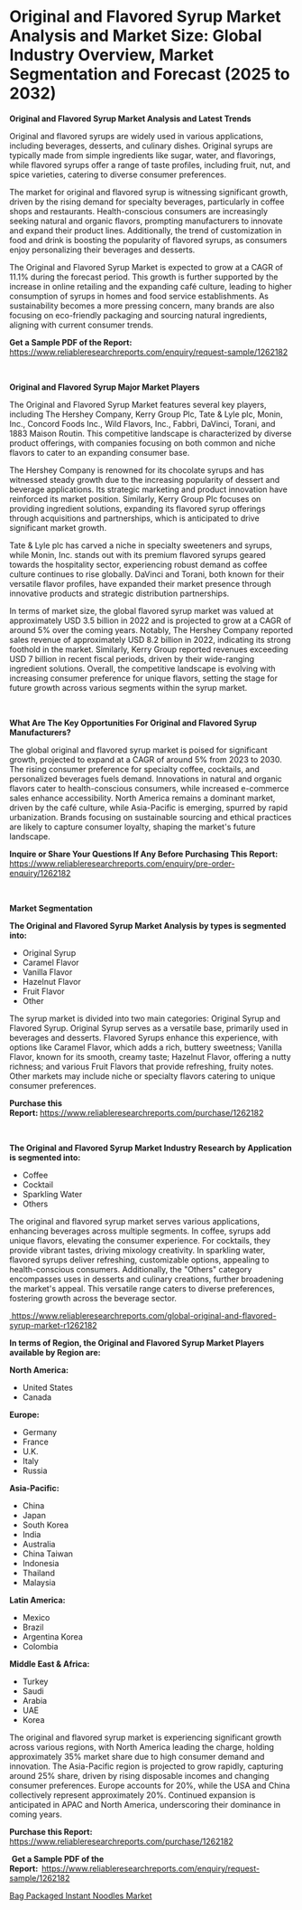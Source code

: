 <p><h1>Original and Flavored Syrup Market Analysis and Market Size: Global Industry Overview, Market Segmentation and Forecast (2025 to 2032)</h1></p><p><strong>Original and Flavored Syrup Market Analysis and Latest Trends</strong></p>
<p><p>Original and flavored syrups are widely used in various applications, including beverages, desserts, and culinary dishes. Original syrups are typically made from simple ingredients like sugar, water, and flavorings, while flavored syrups offer a range of taste profiles, including fruit, nut, and spice varieties, catering to diverse consumer preferences.</p><p>The market for original and flavored syrup is witnessing significant growth, driven by the rising demand for specialty beverages, particularly in coffee shops and restaurants. Health-conscious consumers are increasingly seeking natural and organic flavors, prompting manufacturers to innovate and expand their product lines. Additionally, the trend of customization in food and drink is boosting the popularity of flavored syrups, as consumers enjoy personalizing their beverages and desserts.</p><p>The Original and Flavored Syrup Market is expected to grow at a CAGR of 11.1% during the forecast period. This growth is further supported by the increase in online retailing and the expanding café culture, leading to higher consumption of syrups in homes and food service establishments. As sustainability becomes a more pressing concern, many brands are also focusing on eco-friendly packaging and sourcing natural ingredients, aligning with current consumer trends.</p></p>
<p><strong>Get a Sample PDF of the Report:&nbsp;</strong> <a href="https://www.reliableresearchreports.com/enquiry/request-sample/1262182?utm_campaign=2327&utm_medium=2&utm_source=Github&utm_content=ia&utm_term=15022025&utm_id=original-and-flavored-syrup">https://www.reliableresearchreports.com/enquiry/request-sample/1262182</a></p>
<p>&nbsp;</p>
<p><strong>Original and Flavored Syrup Major Market Players</strong></p>
<p><p>The Original and Flavored Syrup Market features several key players, including The Hershey Company, Kerry Group Plc, Tate & Lyle plc, Monin, Inc., Concord Foods Inc., Wild Flavors, Inc., Fabbri, DaVinci, Torani, and 1883 Maison Routin. This competitive landscape is characterized by diverse product offerings, with companies focusing on both common and niche flavors to cater to an expanding consumer base.</p><p>The Hershey Company is renowned for its chocolate syrups and has witnessed steady growth due to the increasing popularity of dessert and beverage applications. Its strategic marketing and product innovation have reinforced its market position. Similarly, Kerry Group Plc focuses on providing ingredient solutions, expanding its flavored syrup offerings through acquisitions and partnerships, which is anticipated to drive significant market growth.</p><p>Tate & Lyle plc has carved a niche in specialty sweeteners and syrups, while Monin, Inc. stands out with its premium flavored syrups geared towards the hospitality sector, experiencing robust demand as coffee culture continues to rise globally. DaVinci and Torani, both known for their versatile flavor profiles, have expanded their market presence through innovative products and strategic distribution partnerships.</p><p>In terms of market size, the global flavored syrup market was valued at approximately USD 3.5 billion in 2022 and is projected to grow at a CAGR of around 5% over the coming years. Notably, The Hershey Company reported sales revenue of approximately USD 8.2 billion in 2022, indicating its strong foothold in the market. Similarly, Kerry Group reported revenues exceeding USD 7 billion in recent fiscal periods, driven by their wide-ranging ingredient solutions. Overall, the competitive landscape is evolving with increasing consumer preference for unique flavors, setting the stage for future growth across various segments within the syrup market.</p></p>
<p>&nbsp;</p>
<p><strong>What Are The Key Opportunities For Original and Flavored Syrup Manufacturers?</strong></p>
<p><p>The global original and flavored syrup market is poised for significant growth, projected to expand at a CAGR of around 5% from 2023 to 2030. The rising consumer preference for specialty coffee, cocktails, and personalized beverages fuels demand. Innovations in natural and organic flavors cater to health-conscious consumers, while increased e-commerce sales enhance accessibility. North America remains a dominant market, driven by the café culture, while Asia-Pacific is emerging, spurred by rapid urbanization. Brands focusing on sustainable sourcing and ethical practices are likely to capture consumer loyalty, shaping the market's future landscape.</p></p>
<p><strong>Inquire or Share Your Questions If Any Before Purchasing This Report:</strong> <a href="https://www.reliableresearchreports.com/enquiry/pre-order-enquiry/1262182?utm_campaign=2327&utm_medium=2&utm_source=Github&utm_content=ia&utm_term=15022025&utm_id=original-and-flavored-syrup">https://www.reliableresearchreports.com/enquiry/pre-order-enquiry/1262182</a></p>
<p>&nbsp;</p>
<p><strong>Market Segmentation</strong></p>
<p><strong>The Original and Flavored Syrup Market Analysis by types is segmented into:</strong></p>
<p><ul><li>Original Syrup</li><li>Caramel Flavor</li><li>Vanilla Flavor</li><li>Hazelnut Flavor</li><li>Fruit Flavor</li><li>Other</li></ul></p>
<p><p>The syrup market is divided into two main categories: Original Syrup and Flavored Syrup. Original Syrup serves as a versatile base, primarily used in beverages and desserts. Flavored Syrups enhance this experience, with options like Caramel Flavor, which adds a rich, buttery sweetness; Vanilla Flavor, known for its smooth, creamy taste; Hazelnut Flavor, offering a nutty richness; and various Fruit Flavors that provide refreshing, fruity notes. Other markets may include niche or specialty flavors catering to unique consumer preferences.</p></p>
<p><strong>Purchase this Report:&nbsp;</strong><a href="https://www.reliableresearchreports.com/purchase/1262182?utm_campaign=2327&utm_medium=2&utm_source=Github&utm_content=ia&utm_term=15022025&utm_id=original-and-flavored-syrup">https://www.reliableresearchreports.com/purchase/1262182</a></p>
<p>&nbsp;</p>
<p><strong>The Original and Flavored Syrup Market Industry Research by Application is segmented into:</strong></p>
<p><ul><li>Coffee</li><li>Cocktail</li><li>Sparkling Water</li><li>Others</li></ul></p>
<p><p>The original and flavored syrup market serves various applications, enhancing beverages across multiple segments. In coffee, syrups add unique flavors, elevating the consumer experience. For cocktails, they provide vibrant tastes, driving mixology creativity. In sparkling water, flavored syrups deliver refreshing, customizable options, appealing to health-conscious consumers. Additionally, the "Others" category encompasses uses in desserts and culinary creations, further broadening the market's appeal. This versatile range caters to diverse preferences, fostering growth across the beverage sector.</p></p>
<p><a href="https://www.reliableresearchreports.com/global-original-and-flavored-syrup-market-r1262182?utm_campaign=2327&utm_medium=2&utm_source=Github&utm_content=ia&utm_term=15022025&utm_id=original-and-flavored-syrup">&nbsp;https://www.reliableresearchreports.com/global-original-and-flavored-syrup-market-r1262182</a></p>
<p><strong>In terms of Region, the Original and Flavored Syrup Market Players available by Region are:</strong></p>
<p>
    <p> <strong> North America: </strong>
        <ul>
            <li>United States</li>
            <li>Canada</li>
        </ul>
        </p> 
    <p> <strong> Europe: </strong>
        <ul>
            <li>Germany</li>
            <li>France</li>
            <li>U.K.</li>
            <li>Italy</li>
            <li>Russia</li>
        </ul>
        </p> 
    <p> <strong> Asia-Pacific: </strong>
        <ul>
            <li>China</li>
            <li>Japan</li>
            <li>South Korea</li>
            <li>India</li>
            <li>Australia</li>
            <li>China Taiwan</li>
            <li>Indonesia</li>
            <li>Thailand</li>
            <li>Malaysia</li>
        </ul>
        </p> 
    <p> <strong> Latin America: </strong>
        <ul>
            <li>Mexico</li>
            <li>Brazil</li>
            <li>Argentina Korea</li>
            <li>Colombia</li>
        </ul>
        </p> 
    <p> <strong> Middle East & Africa: </strong>
        <ul>
            <li>Turkey</li>
            <li>Saudi</li>
            <li>Arabia</li>
            <li>UAE</li>
            <li>Korea</li>
        </ul>
    </p>
    </p>
<p><p>The original and flavored syrup market is experiencing significant growth across various regions, with North America leading the charge, holding approximately 35% market share due to high consumer demand and innovation. The Asia-Pacific region is projected to grow rapidly, capturing around 25% share, driven by rising disposable incomes and changing consumer preferences. Europe accounts for 20%, while the USA and China collectively represent approximately 20%. Continued expansion is anticipated in APAC and North America, underscoring their dominance in coming years.</p></p>
<p><strong>Purchase this Report: </strong><a href="https://www.reliableresearchreports.com/purchase/1262182?utm_campaign=2327&utm_medium=2&utm_source=Github&utm_content=ia&utm_term=15022025&utm_id=original-and-flavored-syrup">https://www.reliableresearchreports.com/purchase/1262182</a></p>
<p>&nbsp;<strong>Get a Sample PDF of the Report:&nbsp;&nbsp;</strong><a href="https://www.reliableresearchreports.com/enquiry/request-sample/1262182?utm_campaign=2327&utm_medium=2&utm_source=Github&utm_content=ia&utm_term=15022025&utm_id=original-and-flavored-syrup">https://www.reliableresearchreports.com/enquiry/request-sample/1262182</a></p>
<p><strong></strong></p>
<p><p><a href="https://github.com/chungwimbu4/Market-Research-Report-List-1/blob/main/bag-packaged-instant-noodles-market.md?utm_campaign=2327&utm_medium=2&utm_source=Github&utm_content=ia&utm_term=15022025&utm_id=original-and-flavored-syrup">Bag Packaged Instant Noodles Market</a></p></p>